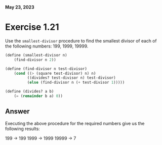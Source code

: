 **May 23, 2023**

# Exercise 1.21

Use the `smallest-divisor` procedure to find the smallest divisor of each of the following numbers: 199, 1999, 19999.

```scheme
(define (smallest-divisor n)
    (find-divisor n 2))

(define (find-divisor n test-divisor)
    (cond ((> (square test-divisor) n) n)
          ((divides? test-divisor n) test-divisor)
          (else (find-divisor n (+ test-divisor 1)))))

(define (divides? a b)
    (= (remainder b a) 0))
```

## Answer

Executing the above procedure for the required numbers give us the following results:

199 -> 199
1999 -> 1999
19999 -> 7

